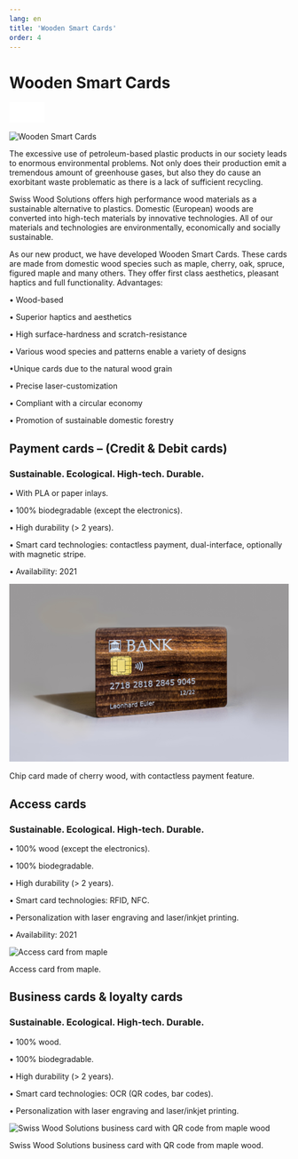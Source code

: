 ```yaml
---
lang: en
title: 'Wooden Smart Cards'
order: 4
---
```


<div class="full-width-kenburns">
<div class="wrap-bg-image">

# Wooden Smart Cards

![](/assets/images/arrow-d-white.svg)

</div>
<img srcset="/assets/images/nologoetiennefinal.png"
     src="/assets/images/nologoetiennefinal.png" alt="Wooden Smart Cards">
</div>

<div class="full-width-grey">
<div class="wrap -cols2">

The excessive use of petroleum-based plastic products in our society leads to enormous environmental problems. Not only does their production emit a tremendous amount of greenhouse gases, but also they do cause an exorbitant waste problematic as there is a lack of sufficient recycling.

Swiss Wood Solutions offers high performance wood materials as a sustainable alternative to plastics. Domestic (European) woods are converted into high-tech materials by innovative technologies. All of our materials and technologies are environmentally, economically and socially sustainable.

As our new product, we have developed Wooden Smart Cards. These cards are made from domestic wood species such as maple, cherry, oak, spruce, figured maple and many others. They offer first class aesthetics, pleasant haptics and full functionality.
Advantages:

• Wood-based

• Superior haptics and aesthetics

• High surface-hardness and scratch-resistance

• Various wood species and patterns enable a variety of designs

•Unique cards due to the natural wood grain

• Precise laser-customization

• Compliant with a circular economy

• Promotion of sustainable domestic forestry


</div>
</div>

<div class="full-width">
<div class="wrap">

## Payment cards – (Credit & Debit cards)

### Sustainable. Ecological. High-tech. Durable. 

• With PLA or paper inlays.

• 100% biodegradable (except the electronics). 

• High durability (> 2 years).

• Smart card technologies: contactless payment, dual-interface, optionally with magnetic stripe.

• Availability: 2021

<img srcset="/assets/images/Bank card.jpg"
     src="/assets/images/Bank card.jpg" alt="Chip card made of cherry wood, with contactless payment feature">
<figcaption>Chip card made of cherry wood, with contactless payment feature.</figcaption>

</div>
</div>

<div class="full-width-grey">
<div class="wrap">

## Access cards

### Sustainable. Ecological. High-tech. Durable. 

• 100% wood (except the electronics).

• 100% biodegradable. 

• High durability (> 2 years).

• Smart card technologies:  RFID, NFC.

• Personalization with laser engraving and laser/inkjet printing.

• Availability: 2021

<img srcset="/assets/images/RFID card.jpg"
     src="/assets/images/RFID card.jpg" alt="Access card from maple">
<figcaption>Access card from maple.</figcaption>

</div>
</div>

<div class="full-width">
<div class="wrap">

## Business cards & loyalty cards

### Sustainable. Ecological. High-tech. Durable. 

• 100% wood.

• 100% biodegradable. 

• High durability (> 2 years).

• Smart card technologies:  OCR (QR codes, bar codes).

• Personalization with laser engraving and laser/inkjet printing.


<img srcset="/assets/images/OCR card.jpg"
     src="/assets/images/OCR card.jpg" alt="Swiss Wood Solutions business card with QR code from maple wood">
<figcaption>Swiss Wood Solutions business card with QR code from maple wood.</figcaption>

</div>
</div>
